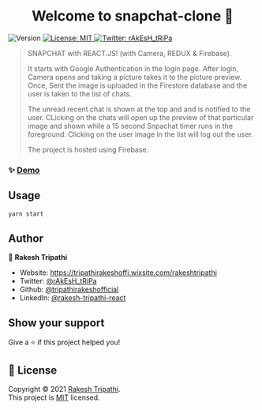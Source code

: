<h1 align="center">Welcome to snapchat-clone 👋</h1>
<p>
  <img alt="Version" src="https://img.shields.io/badge/version-0.1.0-blue.svg?cacheSeconds=2592000" />
  <a href="https://github.com/tripathirakeshofficial/snapchat-clone/blob/master/LICENSE" target="_blank">
    <img alt="License: MIT" src="https://img.shields.io/badge/License-MIT-yellow.svg" />
  </a>
  <a href="https://twitter.com/rAkEsH_tRiPa" target="_blank">
    <img alt="Twitter: rAkEsH_tRiPa" src="https://img.shields.io/twitter/follow/rAkEsH_tRiPa.svg?style=social" />
  </a>
</p>

> SNAPCHAT with REACT.JS! (with Camera, REDUX & Firebase). 
> 
> It starts with Google Authentication in the login page. After login, Camera opens and taking a picture takes it to the picture preview. Once, Sent the image is uploaded in the Firestore database and the user is taken to the list of chats. 
> 
> The unread recent chat is shown at the top and and is notified to the user. CLicking on the chats will open up the preview of that particular image and shown while a 15 second Snpachat timer runs in the foreground. Clicking on the user image in the list will log out the user. 
> 
> The project is hosted using Firebase.

### ✨ [Demo](https://snapchat-clone-2c0f4.web.app)

## Usage

```sh
yarn start
```

## Author

👤 **Rakesh Tripathi**

- Website: https://tripathirakeshoffi.wixsite.com/rakeshtripathi
- Twitter: [@rAkEsH_tRiPa](https://twitter.com/rAkEsH_tRiPa)
- Github: [@tripathirakeshofficial](https://github.com/tripathirakeshofficial)
- LinkedIn: [@rakesh-tripathi-react](https://linkedin.com/in/rakesh-tripathi-react)

## Show your support

Give a ⭐️ if this project helped you!

## 📝 License

Copyright © 2021 [Rakesh Tripathi](https://github.com/tripathirakeshofficial).<br />
This project is [MIT](https://github.com/tripathirakeshofficial/snapchat-clone/blob/master/LICENSE) licensed.
